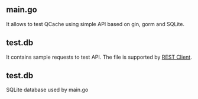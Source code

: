 ## main.go
It allows to test QCache using simple API based on gin, gorm and SQLite.

## test.db
It contains sample requests to test API.
The file is supported by [REST Client]("https://marketplace.visualstudio.com/items?itemName=humao.rest-client").

## test.db
SQLite database used by main.go